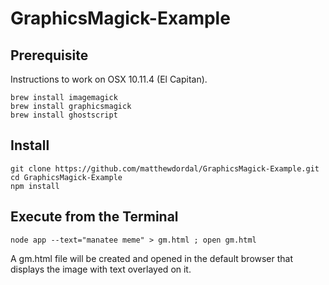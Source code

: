 # GraphicsMagick-Example

## Prerequisite
Instructions to work on OSX 10.11.4 (El Capitan).

```
brew install imagemagick
brew install graphicsmagick
brew install ghostscript
```

## Install
```
git clone https://github.com/matthewdordal/GraphicsMagick-Example.git
cd GraphicsMagick-Example
npm install
```

## Execute from the Terminal

```
node app --text="manatee meme" > gm.html ; open gm.html
```

A gm.html file will be created and opened in the default browser that displays the image with text overlayed on it.
